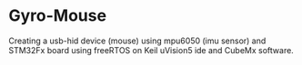 # Gyro-Mouse
Creating a usb-hid device (mouse) using mpu6050 (imu sensor) and STM32Fx board using freeRTOS on Keil uVision5 ide and CubeMx software.
